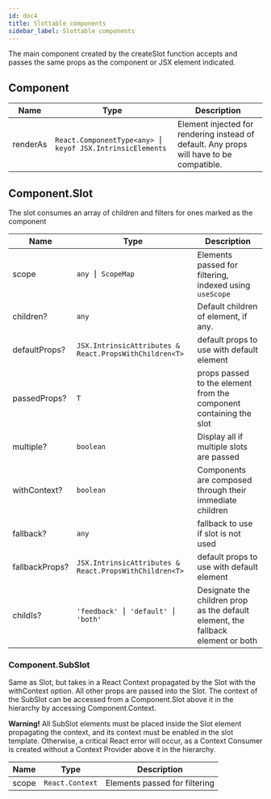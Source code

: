 ```yaml
---
id: doc4
title: Slottable components
sidebar_label: Slottable components
---
```


The main component created by the createSlot function accepts and passes the same props as
the component or JSX element indicated.

## Component

Name | Type | Description
--- | --- | ---
renderAs | `React.ComponentType<any> ⎮ keyof JSX.IntrinsicElements` | Element injected for rendering instead of default. Any props will have to be compatible.

## Component.Slot

The slot consumes an array of children and filters for ones marked as the component

Name | Type | Description
--- | --- | ---
scope | `any ⎮ ScopeMap` | Elements passed for filtering, indexed using `useScope`
children? | `any` | Default children of element, if any.
defaultProps? | `JSX.IntrinsicAttributes & React.PropsWithChildren<T>` | default props to use with default element
passedProps? | `T` | props passed to the element from the component containing the slot
multiple? | `boolean` | Display all if multiple slots are passed
withContext? | `boolean` | Components are composed through their immediate children
fallback? | `any` | fallback to use if slot is not used
fallbackProps? | `JSX.IntrinsicAttributes & React.PropsWithChildren<T>` | default props to use with default element
childIs? | `'feedback' ⎮ 'default' ⎮ 'both'` | Designate the children prop as the default element, the fallback element or both


### Component.SubSlot

Same as Slot, but takes in a React Context propagated by the Slot with the withContext option.
All other props are passed into the Slot. The context of the SubSlot can be accessed from a Component.Slot
above it in the hierarchy by accessing Component.Context.

**Warning!** All SubSlot elements must be placed inside the Slot element propagating the context,
and its context must be enabled in the slot template. Otherwise, a critical React error will occur, as a
Context Consumer is created without a Context Provider above it in the hierarchy.


Name | Type | Description
--- | --- | ---
scope | `React.Context` | Elements passed for filtering

